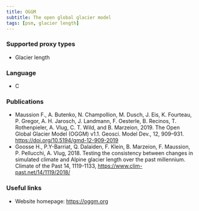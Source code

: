 ```yaml
---
title: OGGM
subtitle: The open global glacier model
tags: [psm, glacier length]
---
```


### Supported proxy types

+ Glacier length

### Language

+ C

### Publications

+ Maussion F., A. Butenko, N. Champollion, M. Dusch, J. Eis, K. Fourteau, P. Gregor, A. H. Jarosch, J. Landmann, F. Oesterle, B. Recinos, T. Rothenpieler, A. Vlug, C. T. Wild, and B. Marzeion, 2019. The Open Global Glacier Model (OGGM) v1.1. Geosci. Model Dev., 12, 909–931. <https://doi.org/10.5194/gmd-12-909-2019>
+ Goosse H., P.Y-Barriat, Q. Dalaiden, F. Klein, B. Marzeion, F. Maussion, P. Pellucchi, A. Vlug, 2018. Testing the consistency between changes in simulated climate and Alpine glacier length over the past millennium. Climate of the Past 14, 1119-1133, <https://www.clim-past.net/14/1119/2018/>


### Useful links
+ Website homepage: <https://oggm.org>
